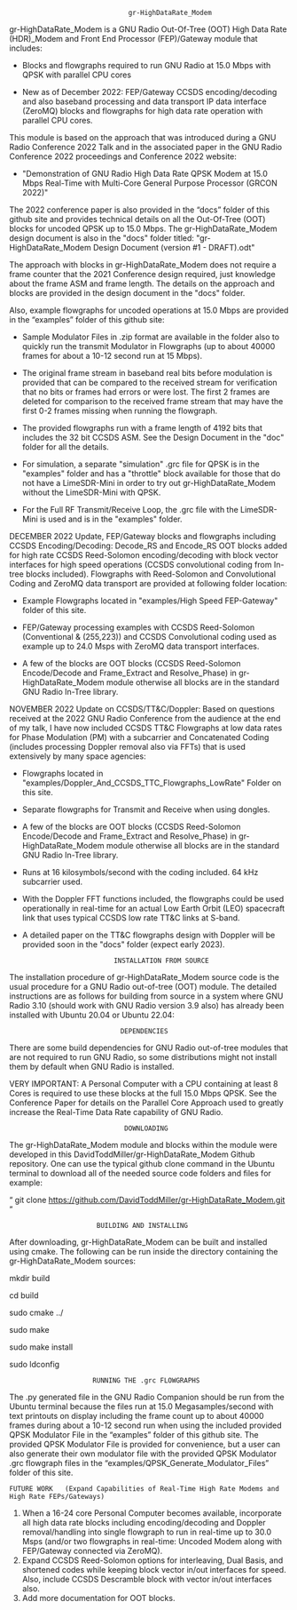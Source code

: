                                   gr-HighDataRate_Modem

gr-HighDataRate_Modem is a GNU Radio Out-Of-Tree (OOT) High Data Rate (HDR)_Modem and Front End Processor (FEP)/Gateway module that includes:
 
  - Blocks and flowgraphs required to run GNU Radio at 15.0 Mbps with QPSK with parallel CPU cores

  - New as of December 2022: FEP/Gateway CCSDS encoding/decoding and also baseband processing and data transport IP data interface (ZeroMQ) blocks and flowgraphs for high data rate operation with parallel CPU cores. 
  
This module is based on the approach that was introduced during a GNU Radio Conference 2022 Talk and in the associated paper in the GNU Radio Conference 2022 proceedings and Conference 2022 website:

   - "Demonstration of GNU Radio High Data Rate QPSK Modem at 15.0 Mbps Real-Time with Multi-Core General Purpose Processor (GRCON 2022)"

The 2022 conference paper is also provided in the “docs” folder of this github site and provides technical details on all the Out-Of-Tree (OOT) blocks for uncoded QPSK up to 15.0 Mbps. The gr-HighDataRate_Modem design document is also in the "docs" folder titled: "gr-HighDataRate_Modem Design Document (version #1 - DRAFT).odt"

The approach with blocks in gr-HighDataRate_Modem does not require a frame counter that the 2021 Conference design required, just knowledge about the frame ASM and frame length. The details on the approach and blocks are provided in the design document in the "docs" folder.

Also, example flowgraphs for uncoded operations at 15.0 Mbps are provided in the “examples” folder of this github site:

  - Sample Modulator Files in .zip format are available in the folder also to quickly run the transmit Modulator in Flowgraphs (up to about 40000 frames for about a 10-12 second run at 15 Mbps).

  - The original frame stream in baseband real bits before modulation is provided that can be compared to the received stream for verification that no bits or frames had errors or were lost. The first 2 frames are deleted for comparison to the received frame stream that may have the first 0-2 frames missing when running the flowgraph.

  - The provided flowgraphs run with a frame length of 4192 bits that includes the 32 bit CCSDS ASM.  See the Design Document in the "doc" folder for all the details.

  - For simulation, a separate "simulation" .grc file for QPSK is in the "examples" folder and has a "throttle" block available for those that do not have a LimeSDR-Mini in order to try out gr-HighDataRate_Modem without the LimeSDR-Mini with QPSK.

  - For the Full RF Transmit/Receive Loop, the .grc file with the LimeSDR-Mini is used and is in the "examples" folder.
   
DECEMBER 2022 Update, FEP/Gateway blocks and flowgraphs including CCSDS Encoding/Decoding: Decode_RS and Encode_RS OOT blocks added for high rate CCSDS Reed-Solomon encoding/decoding with block vector interfaces for high speed operations (CCSDS convolutional coding from In-tree blocks included). Flowgraphs with Reed-Solomon and Convolutional Coding and ZeroMQ data transport are provided at following folder location:

  - Example Flowgraphs located in "examples/High Speed FEP-Gateway" folder of this site. 

  - FEP/Gateway processing examples with CCSDS Reed-Solomon (Conventional & (255,223)) and CCSDS Convolutional coding used as example up to 24.0 Msps with ZeroMQ data transport interfaces.
   
  - A few of the blocks are OOT blocks (CCSDS Reed-Solomon Encode/Decode and Frame_Extract and Resolve_Phase) in gr-HighDataRate_Modem module otherwise all blocks are in the standard GNU Radio In-Tree library. 

NOVEMBER 2022 Update on CCSDS/TT&C/Doppler: Based on questions received at the 2022 GNU Radio Conference from the audience at the end of my talk, I have now included CCSDS TT&C Flowgraphs at low data rates for Phase Modulation (PM) with a subcarrier and Concatenated Coding (includes processing Doppler removal also via FFTs) that is used extensively by many space agencies:

  - Flowgraphs located in "examples/Doppler_And_CCSDS_TTC_Flowgraphs_LowRate" Folder on this site.

  - Separate flowgraphs for Transmit and Receive when using dongles.

  - A few of the blocks are OOT blocks (CCSDS Reed-Solomon Encode/Decode and Frame_Extract and Resolve_Phase) in gr-HighDataRate_Modem module otherwise all blocks are in the standard GNU Radio In-Tree library. 

  - Runs at 16 kilosymbols/second with the coding included. 64 kHz subcarrier used.

  - With the Doppler FFT functions included, the flowgraphs could be used operationally in real-time for an actual Low Earth Orbit (LEO) spacecraft link that uses typical CCSDS low rate TT&C links at S-band.

  - A detailed paper on the TT&C flowgraphs design with Doppler will be provided soon in the "docs" folder (expect early 2023).
 
                               INSTALLATION FROM SOURCE

The installation procedure of gr-HighDataRate_Modem source code is the usual procedure for a GNU Radio out-of-tree (OOT) module. The detailed instructions are as follows for building from source in a system where GNU Radio 3.10 (should work with GNU Radio version 3.9 also) has already been installed with Ubuntu 20.04 or Ubuntu 22.04:

                                DEPENDENCIES

There are some build dependencies for GNU Radio out-of-tree modules that are not required to run GNU Radio, so some distributions might not install them by default when GNU Radio is installed.

VERY IMPORTANT:  A Personal Computer with a CPU containing at least 8 Cores is required to use these blocks at the full 15.0 Mbps QPSK.  See the Conference Paper for details on the Parallel Core Approach used to greatly increase the Real-Time Data Rate capability of GNU Radio. 

                                 DOWNLOADING

The gr-HighDataRate_Modem module and blocks within the module were developed in this DavidToddMiller/gr-HighDataRate_Modem Github repository. One can use the typical github clone command in the Ubuntu terminal to download all of the needed source code folders and files for example:

“ git clone https://github.com/DavidToddMiller/gr-HighDataRate_Modem.git ”

                          BUILDING AND INSTALLING

After downloading, gr-HighDataRate_Modem can be built and installed using cmake. The following can be run inside the directory containing the gr-HighDataRate_Modem sources:

mkdir build

cd build

sudo cmake ../

sudo make

sudo make install

sudo ldconfig

                         RUNNING THE .grc FLOWGRAPHS

The .py generated file in the GNU Radio Companion should be run from the Ubuntu terminal because the files run at 15.0 Megasamples/second with text printouts on display including the frame count up to about 40000 frames during about a 10-12 second run when using the included provided QPSK Modulator File in the “examples” folder of this github site. The provided QPSK Modulator File is provided for convenience, but a user can also generate their own modulator file with the provided QPSK Modulator .grc flowgraph files in the “examples/QPSK_Generate_Modulator_Files” folder of this site.

    FUTURE WORK   (Expand Capabilities of Real-Time High Rate Modems and High Rate FEPs/Gateways)

1. When a 16-24 core Personal Computer becomes available, incorporate all high data rate blocks including encoding/decoding and Doppler removal/handling into single flowgraph to run in real-time up to 30.0 Msps (and/or two flowgraphs in real-time: Uncoded Modem along with FEP/Gateway connected via ZeroMQ). 
2. Expand CCSDS Reed-Solomon options for interleaving, Dual Basis, and shortened codes while keeping block vector in/out interfaces for speed. Also, include CCSDS Descramble block with vector in/out interfaces also.
3. Add more documentation for OOT blocks.   


                                              
